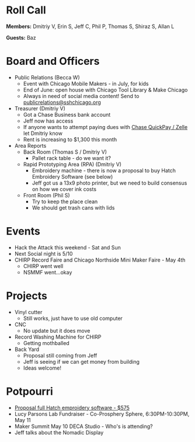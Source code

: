 Roll Call
=========
**Members:** Dmitriy V, Erin S, Jeff C, Phil P, Thomas S, Shiraz S, Allan L

**Guests:** Baz

Board and Officers
==================
- Public Relations (Becca W)
  - Event with Chicago Mobile Makers - in July, for kids
  - End of June: open house with Chicago Tool Library & Make Chicago 
  - Always in need of social media content! Send to publicrelations@sshchicago.org
- Treasurer (Dmitriy V)
  - Got a Chase Business bank account
  - Jeff now has access
  - If anyone wants to attempt paying dues with [Chase QuickPay / Zelle](https://www.chase.com/personal/quickpay) let Dmitriy know
  - Rent is increasing to $1,300 this month
- Area Reports
  - Back Room (Thomas S / Dmitriy V)
    - Pallet rack table - do we want it?
  - Rapid Prototyping Area (RPA) (Dmitriy V)
    - Embroidery machine - there is now a proposal to buy Hatch Embroidery Software (see below)
    - Jeff got us a 13x9 photo printer, but we need to build consensus on how we cover ink costs
  - Front Room (Phil S)
    - Try to keep the place clean
    - We should get trash cans with lids
    
Events
======
- Hack the Attack this weekend - Sat and Sun
- Next Social night is 5/10
- CHIRP Record Faire and Chicago Northside Mini Maker Faire - May 4th
  - CHIRP went well
  - NSMMF went...okay

Projects
========
- Vinyl cutter
  - Still works, just have to use old computer
- CNC
  - No update but it does move
- Record Washing Machine for CHIRP
  - Getting mothballed
- Back Yard
  - Proposal still coming from Jeff
  - Jeff is seeing if we can get money from building
  - Ideas welcome!
  
Potpourri
=========
- [Proposal full Hatch emproidery software - $575](https://wiki.sshchicago.org/wiki/Proposal_to_Purchase_Hatch_Embroidery_Software)
- Lucy Parsons Lab Fundraiser - Co-Prosphery Sphere, 6:30PM-10:30PM, May 11
- Maker Summit May 10 DECA Studio - Who's is attending?
- Jeff talks about the Nomadic Display
